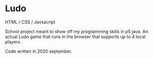 # Ludo

HTML / CSS / Javsacript

School project meant to show off my programming skills in p5 java.
An actual Ludo game that runs in the browser that supports up to 4 local players.

Code written in 2020 september.
